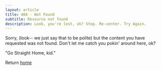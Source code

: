 ```yaml
---
layout: article
title: 404 - Not Found
subtitle: Resource not found
description: Look, you're lost, ok? Stop. Re-center. Try Again.
---
```


Sorry, (look-- we just say that to be polite) but the content you have requested was not found. Don't let me catch you pokin' around here, ok?


"Go Straight Home, kid."


Return [home](/)

